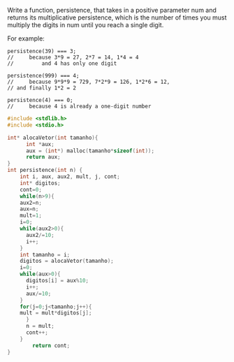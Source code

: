Write a function, persistence, that takes in a positive parameter num and returns its multiplicative persistence, which is the number of times you must multiply the digits in num until you reach a single digit.

For example:
```
persistence(39) === 3;
//     because 3*9 = 27, 2*7 = 14, 1*4 = 4
//         and 4 has only one digit

persistence(999) === 4;
//     because 9*9*9 = 729, 7*2*9 = 126, 1*2*6 = 12,
// and finally 1*2 = 2
                
persistence(4) === 0;
//     because 4 is already a one-digit number
```


```c
#include <stdlib.h>
#include <stdio.h>

int* alocaVetor(int tamanho){
      int *aux;
      aux = (int*) malloc(tamanho*sizeof(int));
      return aux;
}
int persistence(int n) {
    int i, aux, aux2, mult, j, cont;
    int* digitos;
    cont=0;
    while(n>9){
    aux2=n;
    aux=n;
    mult=1;
    i=0; 
    while(aux2>0){
      aux2/=10;
      i++; 
    }
    int tamanho = i;
    digitos = alocaVetor(tamanho);
    i=0;
    while(aux>0){
      digitos[i] = aux%10;
      i++;
      aux/=10;
    }
    for(j=0;j<tamanho;j++){
    mult = mult*digitos[j];
      }
      n = mult;
      cont++;
    }
        return cont;       
}
```
